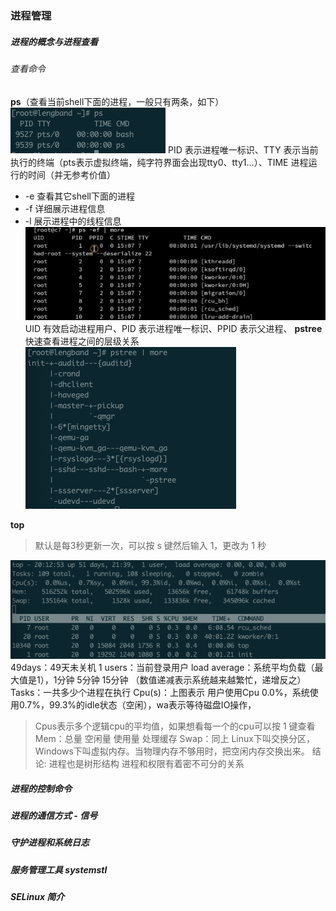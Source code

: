 ### 进程管理
##### 进程的概念与进程查看
###### 查看命令
**ps**（查看当前shell下面的进程，一般只有两条，如下）
![](./images/ps.png)
PID 表示进程唯一标识、TTY 表示当前执行的终端（pts表示虚拟终端，纯字符界面会出现tty0、tty1...）、TIME 进程运行的时间（并无参考价值）
  * -e 查看其它shell下面的进程
  * -f 详细展示进程信息
  * -l 展示进程中的线程信息
  ![](./images/ps_ef.png)
  UID 有效启动进程用户、PID 表示进程唯一标识、PPID 表示父进程、
**pstree** 快速查看进程之间的层级关系
  ![](./images/pstree.png)

**top**
> 默认是每3秒更新一次，可以按 s 键然后输入 1，更改为 1 秒

![](./images/top.png)
49days：49天未关机
1 users：当前登录用户
load average：系统平均负载（最大值是1），1分钟 5分钟 15分钟 （数值递减表示系统越来越繁忙，递增反之）
Tasks：一共多少个进程在执行
Cpu(s)：上图表示 用户使用Cpu 0.0%，系统使用0.7%，99.3%的idle状态（空闲），wa表示等待磁盘IO操作，
> Cpus表示多个逻辑cpu的平均值，如果想看每一个的cpu可以按 1 键查看
Mem：总量 空闲量 使用量 处理缓存
Swap：同上
> Linux下叫交换分区，Windows下叫虚拟内存。当物理内存不够用时，把空闲内存交换出来。
> 结论: 
进程也是树形结构
进程和权限有着密不可分的关系


##### 进程的控制命令
##### 进程的通信方式 - 信号
##### 守护进程和系统日志
##### 服务管理工具 systemstl
##### SELinux 简介
